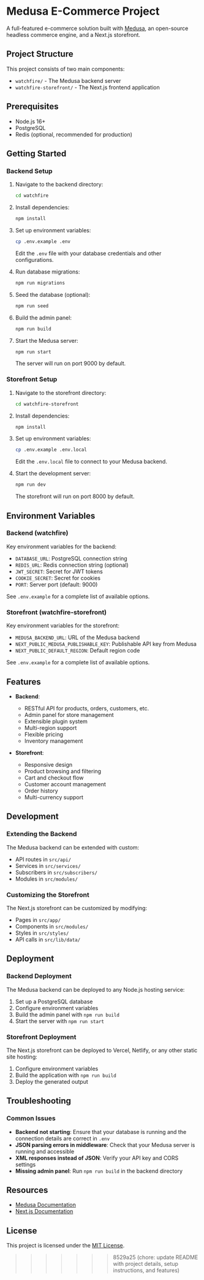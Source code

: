 
# Medusa E-Commerce Project

A full-featured e-commerce solution built with [Medusa](https://medusajs.com/), an open-source headless commerce engine, and a Next.js storefront.

## Project Structure

This project consists of two main components:

- `watchfire/` - The Medusa backend server
- `watchfire-storefront/` - The Next.js frontend application

## Prerequisites

- Node.js 16+
- PostgreSQL
- Redis (optional, recommended for production)

## Getting Started

### Backend Setup

1. Navigate to the backend directory:
   ```bash
   cd watchfire
   ```

2. Install dependencies:
   ```bash
   npm install
   ```

3. Set up environment variables:
   ```bash
   cp .env.example .env
   ```
   Edit the `.env` file with your database credentials and other configurations.

4. Run database migrations:
   ```bash
   npm run migrations
   ```

5. Seed the database (optional):
   ```bash
   npm run seed
   ```

6. Build the admin panel:
   ```bash
   npm run build
   ```

7. Start the Medusa server:
   ```bash
   npm run start
   ```
   The server will run on port 9000 by default.

### Storefront Setup

1. Navigate to the storefront directory:
   ```bash
   cd watchfire-storefront
   ```

2. Install dependencies:
   ```bash
   npm install
   ```

3. Set up environment variables:
   ```bash
   cp .env.example .env.local
   ```
   Edit the `.env.local` file to connect to your Medusa backend.

4. Start the development server:
   ```bash
   npm run dev
   ```
   The storefront will run on port 8000 by default.

## Environment Variables

### Backend (watchfire)

Key environment variables for the backend:

- `DATABASE_URL`: PostgreSQL connection string
- `REDIS_URL`: Redis connection string (optional)
- `JWT_SECRET`: Secret for JWT tokens
- `COOKIE_SECRET`: Secret for cookies
- `PORT`: Server port (default: 9000)

See `.env.example` for a complete list of available options.

### Storefront (watchfire-storefront)

Key environment variables for the storefront:

- `MEDUSA_BACKEND_URL`: URL of the Medusa backend
- `NEXT_PUBLIC_MEDUSA_PUBLISHABLE_KEY`: Publishable API key from Medusa
- `NEXT_PUBLIC_DEFAULT_REGION`: Default region code

See `.env.example` for a complete list of available options.

## Features

- **Backend**:
  - RESTful API for products, orders, customers, etc.
  - Admin panel for store management
  - Extensible plugin system
  - Multi-region support
  - Flexible pricing
  - Inventory management

- **Storefront**:
  - Responsive design
  - Product browsing and filtering
  - Cart and checkout flow
  - Customer account management
  - Order history
  - Multi-currency support

## Development

### Extending the Backend

The Medusa backend can be extended with custom:

- API routes in `src/api/`
- Services in `src/services/`
- Subscribers in `src/subscribers/`
- Modules in `src/modules/`

### Customizing the Storefront

The Next.js storefront can be customized by modifying:

- Pages in `src/app/`
- Components in `src/modules/`
- Styles in `src/styles/`
- API calls in `src/lib/data/`

## Deployment

### Backend Deployment

The Medusa backend can be deployed to any Node.js hosting service:

1. Set up a PostgreSQL database
2. Configure environment variables
3. Build the admin panel with `npm run build`
4. Start the server with `npm run start`

### Storefront Deployment

The Next.js storefront can be deployed to Vercel, Netlify, or any other static site hosting:

1. Configure environment variables
2. Build the application with `npm run build`
3. Deploy the generated output

## Troubleshooting

### Common Issues

- **Backend not starting**: Ensure that your database is running and the connection details are correct in `.env`
- **JSON parsing errors in middleware**: Check that your Medusa server is running and accessible
- **XML responses instead of JSON**: Verify your API key and CORS settings
- **Missing admin panel**: Run `npm run build` in the backend directory

## Resources

- [Medusa Documentation](https://docs.medusajs.com/)
- [Next.js Documentation](https://nextjs.org/docs)

## License

This project is licensed under the [MIT License](LICENSE).
>>>>>>> 8529a25 (chore: update README with project details, setup instructions, and features)
